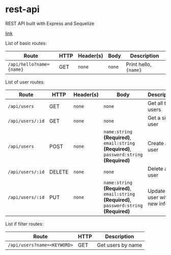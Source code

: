 # rest-api
REST API built with Express and Sequelize

[link](https://banana-pudding-65840.herokuapp.com/api)

List of basic routes:

Route | HTTP | Header(s) | Body | Description 
--- | --- | --- | --- | ---
`/api/hello?name={name}` | GET  | `none`    | `none` | Print hello, `{name}`


List of user routes:

Route | HTTP | Header(s) | Body | Description
---|---|---|---|---
`/api/users` | GET | `none` | `none` | Get all the users
`/api/users/:id` | GET | `none` | `none` | Get a single user
`/api/users` | POST | `none` | `name:string` __(Required)__,<br>`email:string` __(Required)__,<br>`password:string` __(Required)__ | Create a user
`/api/users/:id` | DELETE | `none` | `none` | Delete a user
`/api/users/:id` | PUT | `none` |`name:string` __(Required)__,<br>`email:string` __(Required)__,<br>`password:string` __(Required)__ | Update a user with new info

List if filter routes:

Route | HTTP | Description
--- | --- | ---
`/api/users?name=<KEYWORD>` | GET | Get users by name
